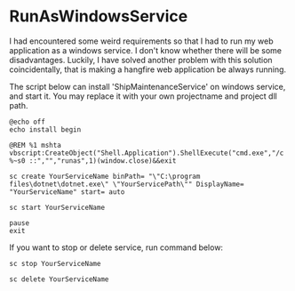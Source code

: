 # RunAsWindowsService

I had encountered some weird requirements so that I had to run my web application as a windows service.
I don't know whether there will be some disadvantages.
Luckily, I have solved another problem with this solution coincidentally, that is making a hangfire web application be always running.


The script below can install 'ShipMaintenanceService' on windows service, and start it.
You may replace it with your own projectname and project dll path.

```
@echo off
echo install begin

@REM %1 mshta vbscript:CreateObject("Shell.Application").ShellExecute("cmd.exe","/c %~s0 ::","","runas",1)(window.close)&&exit

sc create YourServiceName binPath= "\"C:\program files\dotnet\dotnet.exe\" \"YourServicePath\"" DisplayName= "YourServiceName" start= auto

sc start YourServiceName

pause
exit
```

If you want to stop or delete service, run command below:
```
sc stop YourServiceName

sc delete YourServiceName
```
